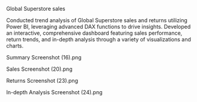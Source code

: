 Global Superstore sales

Conducted trend analysis of Global Superstore sales and returns utilizing Power BI, leveraging advanced DAX functions to drive insights. Developed an interactive, comprehensive dashboard featuring sales performance, return trends, and in-depth analysis through a variety of visualizations and charts.

Summary
Screenshot (16).png

Sales
Screenshot (20).png

Returns
Screenshot (23).png

In-depth Analysis
Screenshot (24).png
